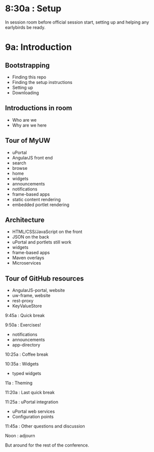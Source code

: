 
# 8:30a : Setup

In session room before official session start, setting up and helping any earlybirds be ready.

# 9a: Introduction

## Bootstrapping

* Finding this repo
* Finding the setup instructions
* Setting up
* Downloading

## Introductions in room

* Who are we
* Why are we here

## Tour of MyUW

* uPortal
* AngularJS front end
* search
* browse
* home
* widgets
* announcements
* notifications
* frame-based apps
* static content rendering
* embedded portlet rendering

## Architecture

* HTML/CSS/JavaScript on the front
* JSON on the back
* uPortal and portlets still work
* widgets
* frame-based apps
* Maven overlays
* Microservices

## Tour of GitHub resources

* AngularJS-portal, website
* uw-frame, website
* rest-proxy
* KeyValueStore

9:45a : Quick break

9:50a : Exercises!

* notifications
* announcements
* app-directory

10:25a : Coffee break

10:35a : Widgets

* typed widgets

11a : Theming

11:20a : Last quick break

11:25a : uPortal integration

* uPortal web services
* Configuration points

11:45a : Other questions and discussion

Noon : adjourn

But around for the rest of the conference.

